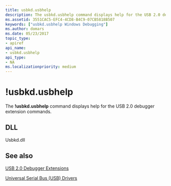 ```yaml
---
title: usbkd.usbhelp
description: The usbkd.usbhelp command displays help for the USB 2.0 debugger extension commands.
ms.assetid: 3551CAC5-EFC4-4CD8-B4C9-07CB5818B507
keywords: ["usbkd.usbhelp Windows Debugging"]
ms.author: domars
ms.date: 05/23/2017
topic_type:
- apiref
api_name:
- usbkd.usbhelp
api_type:
- NA
ms.localizationpriority: medium
---
```


# !usbkd.usbhelp


The **!usbkd.usbhelp** command displays help for the USB 2.0 debugger extension commands.

## <span id="DLL"></span><span id="dll"></span>DLL


Usbkd.dll

## <span id="see_also"></span>See also


[USB 2.0 Debugger Extensions](usb-2-0-extensions.md)

[Universal Serial Bus (USB) Drivers](https://go.microsoft.com/fwlink/p?LinkID=227351)

 

 






